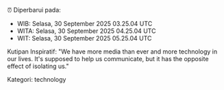 ⏰ Diperbarui pada:
- WIB: Selasa, 30 September 2025 03.25.04 UTC
- WITA: Selasa, 30 September 2025 04.25.04 UTC
- WIT: Selasa, 30 September 2025 05.25.04 UTC

Kutipan Inspiratif:
"We have more media than ever and more technology in our lives. It's supposed to help us communicate, but it has the opposite effect of isolating us."


Kategori: technology

